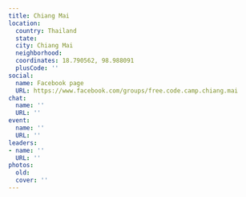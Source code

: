 ```yaml
---
title: Chiang Mai
location:
  country: Thailand
  state: 
  city: Chiang Mai
  neighborhood: 
  coordinates: 18.790562, 98.988091
  plusCode: ''
social:
  name: Facebook page
  URL: https://www.facebook.com/groups/free.code.camp.chiang.mai
chat:
  name: ''
  URL: ''
event:
  name: ''
  URL: ''
leaders:
- name: ''
  URL: ''
photos:
  old: 
  cover: ''
---
```

